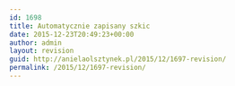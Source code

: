 ```yaml
---
id: 1698
title: Automatycznie zapisany szkic
date: 2015-12-23T20:49:23+00:00
author: admin
layout: revision
guid: http://anielaolsztynek.pl/2015/12/1697-revision/
permalink: /2015/12/1697-revision/
---
```

